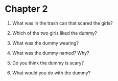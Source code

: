 # Chapter 2

1. What was in the trash can that scared the girls?

2. Which of the two girls liked the dummy?

3. What was the dummy wearing?

4. What was the dummy named?  Why?

5. Do you think the dummy is scary?

6. What would you do with the dummy?
